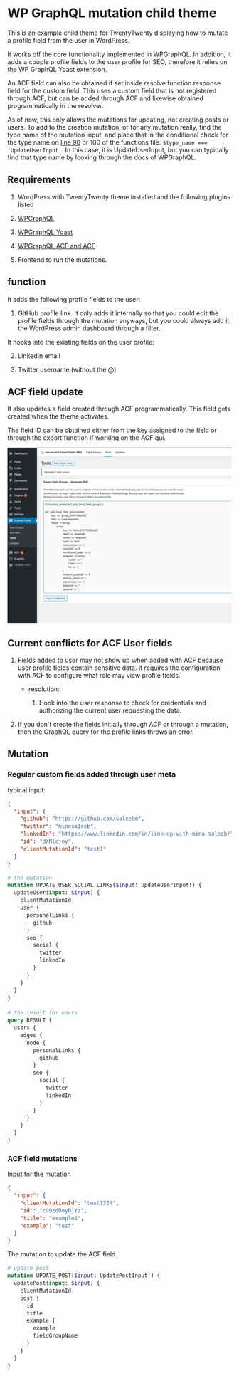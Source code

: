 # WP GraphQL mutation child theme

This is an example child theme for TwentyTwenty displaying how to mutate a profile field from the user in WordPress.

It works off the core functionality implemented in WPGraphQL. In addition, it adds a couple profile fields to the user profile for SEO, therefore it relies on the WP GraphQL Yoast extension.

An ACF field can also be obtained if set inside resolve function response field for the custom field. This uses a custom field that is not registered through ACF, but can be added through ACF and likewise obtained programmatically in the resolver.

As of now, this only allows the mutations for updating, not creating posts or users. To add to the creation mutation, or for any mutation really, find the type name of the mutation input, and place that in the conditional check for the type name on [line 90](https://github.com/saleebm/wp-acf-mutations/blob/227b8dc95b3ccd247ad3a0f2f519b4ab7a97abe6/functions.php#L90) or 100 of the functions file: `$type_name === 'UpdateUserInput'`. In this case, it is UpdateUserInput, but you can typically find that type name by looking through the docs of WPGraphQL.

## Requirements

1. WordPress with TwentyTwenty theme installed and the following plugins listed

2. [WPGraphQL](https://github.com/wp-graphql/wp-graphql)

3. [WPGraphQL Yoast](https://github.com/ashhitch/wp-graphql-yoast-seo)

4. [WPGraphQL ACF and ACF](https://github.com/wp-graphql/wp-graphql-acf)

4. Frontend to run the mutations.

## function

It adds the following profile fields to the user:

1. GitHub profile link. It only adds it internally so that you could edit the profile fields through the mutation anyways, but you could always add it the WordPress admin dashboard through a filter.

It hooks into the existing fields on the user profile:

2. LinkedIn email

3. Twitter username (without the @)

## ACF field update

It also updates a field created through ACF programmatically. This field gets created when the theme activates.

The field ID can be obtained either from the key assigned to the field or through the export function if working on the ACF gui.

![field key name found in export of ACF group](./field-name-acf.png)

## Current conflicts for ACF User fields

1. Fields added to user may not show up when added with ACF because user profile fields contain sensitive data. It requires the configuration with ACF to configure what role may view profile fields.

    - resolution:
    
        1. Hook into the user response to check for credentials and authorizing the current user requesting the data.
        
2. If you don't create the fields initially through ACF or through a mutation, then the GraphQL query for the profile links throws an error. 

## Mutation

### Regular custom fields added through user meta

typical input:
```json
{
  "input": {
    "github": "https://github.com/saleebm",
    "twitter": "minasa1eeb",
    "linkedIn": "https://www.linkedin.com/in/link-up-with-mina-saleeb/",
    "id": "dXNlcjoy",
    "clientMutationId": "test1"
  }
}
```

```graphql
# the mutation
mutation UPDATE_USER_SOCIAL_LINKS($input: UpdateUserInput!) {
  updateUser(input: $input) {
    clientMutationId
    user {
      personalLinks {
        github
      }
      seo {
        social {
          twitter
          linkedIn
        }
      }
    }
  }
}

# the result for users
query RESULT {
  users {
    edges {
      node {
        personalLinks {
          github
        }
        seo {
          social {
            twitter
            linkedIn
          }
        }
      }
    }
  }
}

```

### ACF field mutations

Input for the mutation
```json
{
  "input": {
    "clientMutationId": "test1324",
    "id": "cG9zdDoyNjYz",
    "title": "example1",
    "example": "test"
  }
}
```

The mutation to update the ACF field
```graphql
# update post
mutation UPDATE_POST($input: UpdatePostInput!) {
  updatePost(input: $input) {
    clientMutationId
    post {
      id
      title
      example {
        example
        fieldGroupName
      }
    }
  }
}

```
